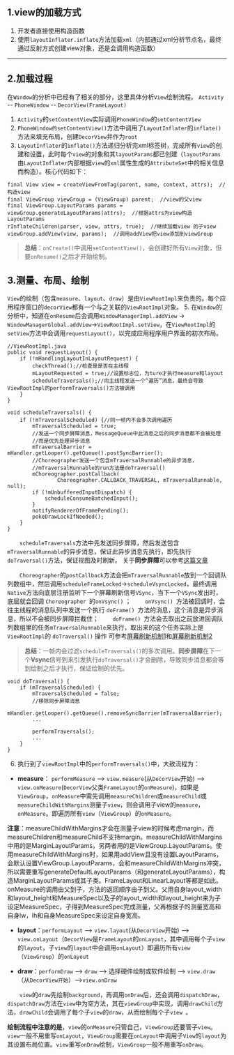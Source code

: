 ## 1.view的加载方式
1. 开发者直接使用构造函数
2. 使用`layoutInflater.inflate`方法加载`xml`（内部通过xml分析节点名，最终通过反射方式创建view对象，还是会调用构造函数）
--------------------------------------------------------------------
## 2.加载过程
在`Window`的分析中已经有了相关的部分，这里具体分析`View`绘制流程。
`Activity` -- `PhoneWindow` -- `DecorView(FrameLayout)`
1. `Activity`的`setContentView`实际调用`PhoneWindow`的`setContentView`
2. `PhoneWindow的setContentView()`方法中调用了`LayoutInflater`的`inflate()`方法来填充布局，创建`DecorView`并作为`root`
3. `LayoutInflater`的`inflate()`方法递归分析完xml标签树，完成所有`view`的创建和设置，此时每个`view`的对象和其`layoutParams`都已创建（`layoutParams`由`LayoutInflater`内部根据`view`的`xml`属性生成的`AttributeSet`中的相关信息而构造）。核心代码如下：
```
final View view = createViewFromTag(parent, name, context, attrs);  //构造view
final ViewGroup viewGroup = (ViewGroup) parent;  //view的父view
final ViewGroup.LayoutParams params = viewGroup.generateLayoutParams(attrs);  //根据attrs为view构造LayoutParams
rInflateChildren(parser, view, attrs, true);  //继续加载view 的子view
viewGroup.addView(view, params);  //调用addView把view添加到viewGroup
```
> **总结**：`onCreate()`中调用`setContentView()`，会创建好所有`View`对象，但要`onResume()`之后才开始绘制。
## 3.测量、布局、绘制
`View`的绘制（包含`measure`、`layout`、`draw`）是由`ViewRootImpl`来负责的。每个应用程序窗口的`decorView`都有一个与之关联的`ViewRootImpl`对象。
5. 在`Window`的分析中，知道在`onResume`后会调用`WindowManagerImpl.addView` -> `WindowManagerGlobal.addView`->`ViewRootImpl.setView`，在`ViewRootImpl`的`setView`方法中会调用`requestLayout()`，以完成应用程序用户界面的初次布局。
```
//ViewRootImpl.java
public void requestLayout() {
    if (!mHandlingLayoutInLayoutRequest) {
        checkThread();//检查是是否在主线程
        mLayoutRequested = true;//设置标志位，为ture才执行measure和layout
        scheduleTraversals();//向主线程发送一个“遍历”消息，最终会导致ViewRootImpl的performTraversals()方法被调用
    }
}

void scheduleTraversals() {
    if (!mTraversalScheduled) {//同一帧内不会多次调用遍历
        mTraversalScheduled = true;
        //发送一个同步屏障消息，MessageQueue中此消息之后的同步消息都不会被处理
        //而是优先处理异步消息
        mTraversalBarrier = mHandler.getLooper().getQueue().postSyncBarrier();
        //Choreographer发送一个包含mTraversalRunnable的异步消息，
        //mTraversalRunnable的run方法是doTraversal()
        mChoreographer.postCallback(
                Choreographer.CALLBACK_TRAVERSAL, mTraversalRunnable, null);
        if (!mUnbufferedInputDispatch) {
            scheduleConsumeBatchedInput();
        }
        notifyRendererOfFramePending();
        pokeDrawLockIfNeeded();
    }
}
```
&emsp;&emsp;`scheduleTraversals`方法中先发送同步屏障，然后发送包含`mTraversalRunnable`的异步消息，保证此异步消息先执行，即先执行`doTraversal()`方法，保证视图及时刷新。
关于**同步屏障**可以参考[这篇文章](https://blog.csdn.net/asdgbc/article/details/79148180)

&emsp;&emsp;`Choreographer`的`postCallback`方法会把`mTraversalRunnable`放到一个回调队列数组中，然后调用`scheduleFrameLocked`->`scheduleVsyncLocked`，最终调用`Native`方法向底层注册监听下一个屏幕刷新信号`VSync`，当下一个`VSync`发出时，底层就会回调 `Choreographer `的`onVsync()` ；
&emsp;&emsp;`onVsync() `方法被回调时，会往主线程的消息队列中发送一个执行 `doFrame() `方法的消息，这个消息是异步消息，所以不会被同步屏障拦截住；
&emsp;&emsp;`doFrame() `方法会去取出之前放进回调队列数组里的任务`mTraversalRunnable`来执行，取出来的这个任务实际上是` ViewRootImpl `的 `doTraversal()` 操作
可参考[屏幕刷新机制1](https://blog.csdn.net/qian520ao/article/details/80954626)和[屏幕刷新机制2](https://www.cnblogs.com/dasusu/p/8311324.html)
> **总结**：一帧内会过滤`scheduleTraversals()`的多次调用。**同步屏障**在下一个**Vsync**信号到来引发执行`doTraversal()`才会删除，导致同步消息都会等到绘制之后才执行，保证绘制的优先。
```
void doTraversal() {
    if (mTraversalScheduled) {
        mTraversalScheduled = false;
        //移除同步屏障消息
        mHandler.getLooper().getQueue().removeSyncBarrier(mTraversalBarrier);
        ...
        
        performTraversals();
        ...
    }
}
```

6. 执行到了`viewRootImpl`中的`performTraversals()`中，大致流程为：
* **measure**： `performMeasure` --> `view.measure`(从`DecorView`开始) --> `view.onMeasure`(`DecorView`父类`FrameLayout`的`onMeasure`)，如果是`ViewGroup`，`onMeasure`中需先调用`measureChildren`或`measureChild`或`measureChildWithMargins`测量子`view`，则会调用子view的`measure`，`onMeasure`。即遍历所有`view`（`ViewGroup`）的`onMeasure`。

**注意**：measureChildWithMargins才会在测量子view的时候考虑margin，而measureChildren和measureChild不支持margin。measureChildWithMargins中用的是MarginLayoutParams，另两者用的是ViewGroup.LayoutParams。使用measureChildWithMargins时，如果用addView且没有设置LayoutParams，会默认设置ViewGroup.LayoutParams，会和measureChildWithMargins冲突，所以需要重写generateDefaultLayoutParams（和generateLayoutParams），构造MarginLayoutParams或其子类。FrameLayout和LinearLayout等都是如此。
           onMeasure的调用由父到子，方法的返回顺序由子到父。父用自身layout_width和layout_height和MeasureSpec以及子的layout_width和layout_height来为子设定MeasureSpec，子得到MeasureSpec完成测量，父再根据子的测量宽高和自身lw，lh和自身MeasureSpec来设定自身宽高。

* **layout**：`performLayout` --> `view.layout`(从`DecorView`开始) --> `view.onLayout`（`DecorView`是`FrameLayout`的`onLayout`，其中调用每个子`view`的`layout`，子`view`的`layout`中会调用`onLayout`）即遍历所有`view`（`ViewGroup`）的`onLayout`

* **draw**：`performDraw` --> `draw`  --> 选择硬件绘制或软件绘制 --> `view.draw `（从`DecorView开始`）-->`view.onDraw`

&emsp;&emsp;`view`的`draw`先绘制`background`，再调用`onDraw`后，还会调用`dispatchDraw`，`dispatchDraw`方法在`view`中为空方法，其在`viewGroup`中实现，调用`drawChild`方法，`drawChild`会调用了每个子`view`的`draw`，从而绘制每个子`view `。


**绘制流程中注意的是**，`view`的`onMeasure`只管自己，`ViewGroup`还要管子`view`。`view`一般不用重写`onLayout`，`ViewGroup`需要在`onLayout`中调用子`View`的`layout`为其设置布局位置。`view`重写`onDraw`绘制，`ViewGroup`一般不用重写`onDraw`。
